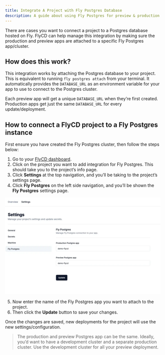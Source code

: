 ```yaml
---
title: Integrate A Project with Fly Postgres Database
description: A guide about using Fly Postgres for preview & production databases.
---
```


There are cases you want to connect a project to a Postgres database hosted on Fly. FlyCD can help manage this integration by making sure the production and preview apps are attached to a specific Fly Postgres app/cluster.

## How does this work?

This integration works by attaching the Postgres database to your project. This is equivalent to running `fly postgres attach` from your terminal. It automatically provides the `DATABASE_URL` as an environment variable for your app to use to connect to the Postgres cluster.

Each preview app will get a unique `DATABASE_URL` when they’re first created. Production apps get just the same `DATABASE_URL` for every update/deployment.

## How to connect a FlyCD project to a Fly Postgres instance

First ensure you have created the Fly Postgres cluster, then follow the steps below:

1. Go to your [FlyCD dashboard](https://flycd.dev/dashboard).
2. Click on the project you want to add integration for Fly Postgres. This should take you to the project’s info page.
3. Click **Settings** at the top navigation, and you’ll be taking to the project’s settings page.
4. Click **Fly Postgres** on the left side navigation, and you’ll be shown the **Fly Postgres** settings page.

![Project settings page!](../../../assets/images/project-settings-page.webp)

5. Now enter the name of the Fly Postgres app you want to attach to the project.
6. Then click the **Update** button to save your changes.

Once the changes are saved, new deployments for the project will use the new settings/configuration.

> The production and preview Postgres app can be the same. Ideally, you’d want to have a development cluster and a separate production cluster. Use the development cluster for all your preview deployment.